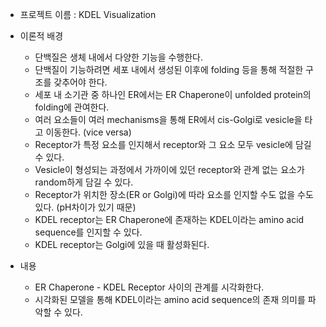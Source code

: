 * 프로젝트 이름 : KDEL Visualization

* 이론적 배경
  * 단백질은 생체 내에서 다양한 기능을 수행한다.
  * 단백질이 기능하려면 세포 내에서 생성된 이후에 folding 등을 통해 적절한 구조를 갖추어야 한다.
  * 세포 내 소기관 중 하나인 ER에서는 ER Chaperone이 unfolded protein의 folding에 관여한다.
  * 여러 요소들이 여러 mechanisms을 통해 ER에서 cis-Golgi로 vesicle을 타고 이동한다. (vice versa)
  * Receptor가 특정 요소를 인지해서 receptor와 그 요소 모두 vesicle에 담길 수 있다.
  * Vesicle이 형성되는 과정에서 가까이에 있던 receptor와 관계 없는 요소가 random하게 담길 수 있다.
  * Receptor가 위치한 장소(ER or Golgi)에 따라 요소를 인지할 수도 없을 수도 있다. (pH차이가 있기 때문)
  * KDEL receptor는 ER Chaperone에 존재하는 KDEL이라는 amino acid sequence를 인지할 수 있다.
  * KDEL receptor는 Golgi에 있을 때 활성화된다.

* 내용
  * ER Chaperone - KDEL Receptor 사이의 관계를 시각화한다.
  * 시각화된 모델을 통해 KDEL이라는 amino acid sequence의 존재 의미를 파악할 수 있다.
